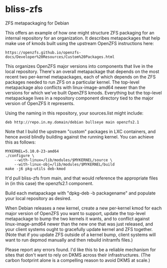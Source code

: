 # bliss-zfs
ZFS metapackaging for Debian

This offers an example of how one might structure ZFS packaging for an
internal repository for an organization. It describes metapackages that
help make use of kmods built using the upstream OpenZFS instructions here:

```
https://openzfs.github.io/openzfs-docs/Developer%20Resources/Custom%20Packages.html
```

This organizes OpenZFS major versions into components that live in the
local repository. There's an overall metapackage that depends on the most
recent two per-kernel metapackages, each of which depends on the ZFS
packages needed to run ZFS on a particular kernel. The top-level
metapackage also conflicts with linux-image-amd64 newer than the versions
for which we've built OpenZFS kmods. Everything but the top-level
metapackage lives in a repository component directory tied to the major
version of OpenZFS it represents.

Using the naming in this repository, your sources.list might include:

```
deb http://repo.in.my.domain/debian bullseye main openzfs2.1
```

Note that I build the upstream "custom" packages in LXC containers, and
hence avoid blindly building against the running kernel. You can achieve
this as follows:

```
MYKERNEL=5.10.0-23-amd64
./configure \
    --with-linux=/lib/modules/$MYKERNEL/source \
    --with-linux-obj=/lib/modules/$MYKERNEL/build
make -j6 pkg-utils deb-kmod
```

It'd pull bliss-zfs from main, and that would reference the appropriate
files in (in this case) the openzfs2.1 component.

Build each metapackage with "dpkg-deb -b packagename" and populate your
local repository as desired.

When Debian releases a new kernel, create a new per-kernel kmod for each
major version of OpenZFS you want to support, update the top-level
metapackage to bump the two kernels it wants, and to conflict against
linux-image-amd64 newer than the new one that was just released, and your
client systems ought to gracefully update kernel and ZFS together. (Note
that if you update ZFS outside of a kernel bump, client systems will want
to run depmod manually and then rebuild initramfs files.)

Please report any errors found. I'd like this to be a reliable mechanism
for sites that don't want to rely on DKMS across their infrastructures.
(The carbon footprint alone is a compelling reason to avoid DKMS at scale.)
